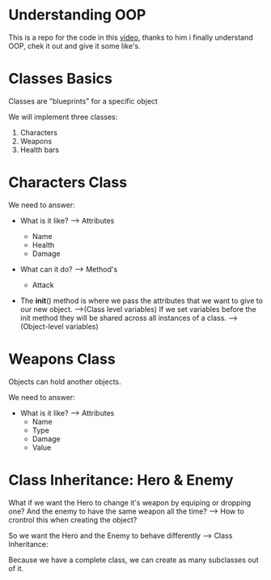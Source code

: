 # Understanding OOP 

This is a repo for the code in this [video](https://www.youtube.com/watch?v=cM_ocyOrs_k), thanks to him i finally understand OOP, chek it out and give it some like's.

# Classes Basics

Classes are "blueprints" for a specific object

We will implement three classes:

1) Characters
2) Weapons
3) Health bars 

# Characters Class 

We need to answer:
- What is it like? --> Attributes
    - Name
    - Health
    - Damage
- What can it do? --> Method's
    - Attack

- The __init__() method is where we pass the attributes that we want to give to our new object. -->(Class level variables)
If we set variables before the init method they will be shared across all instances of a class. -->
(Object-level variables)

# Weapons Class 

Objects can hold another objects.

We need to answer:
- What is it like? --> Attributes
    - Name
    - Type
    - Damage
    - Value

# Class Inheritance: Hero & Enemy

What if we want the Hero to change it's weapon by equiping or dropping one? And the enemy to have the same weapon all the time? --> How to crontrol this when creating the object?

So we want the Hero and the Enemy to behave differently --> Class Inheritance:

Because we have a complete class, we can create as many subclasses out of it.